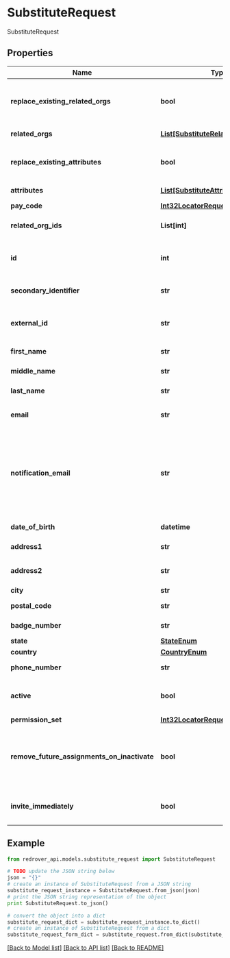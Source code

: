 # SubstituteRequest

SubstituteRequest

## Properties
Name | Type | Description | Notes
------------ | ------------- | ------------- | -------------
**replace_existing_related_orgs** | **bool** | If related Organizations are to be replaced. (Default is true) | [optional] 
**related_orgs** | [**List[SubstituteRelatedOrgRequest]**](SubstituteRelatedOrgRequest.md) | Related Organizations | [optional] 
**replace_existing_attributes** | **bool** | If related Attributes are to be replaced. (Default is true) | [optional] 
**attributes** | [**List[SubstituteAttributeRequest]**](SubstituteAttributeRequest.md) | Related Attributes | [optional] 
**pay_code** | [**Int32LocatorRequest**](Int32LocatorRequest.md) |  | [optional] 
**related_org_ids** | **List[int]** | Related Organization Ids | [optional] 
**id** | **int** | The Red Rover internal Id of OrgUser (numeric) | [optional] 
**secondary_identifier** | **str** | The secondary identifier for the User | [optional] 
**external_id** | **str** | The external Id of OrgUser (alpha-numeric) | [optional] 
**first_name** | **str** | The User&#39;s first name | [optional] 
**middle_name** | **str** | The User&#39;s middle name | [optional] 
**last_name** | **str** | The User&#39;s last name | [optional] 
**email** | **str** | The User&#39;s email (authentication) | [optional] 
**notification_email** | **str** | The User&#39;s email that will receive notifications. For SSO districts only. If empty, the Email field will be used. Field is optional | [optional] 
**date_of_birth** | **datetime** | The User&#39;s date of birth | [optional] 
**address1** | **str** | The User&#39;s address | [optional] 
**address2** | **str** | The User&#39;s address (continued) | [optional] 
**city** | **str** | The User&#39;s city | [optional] 
**postal_code** | **str** | The User&#39;s postal code | [optional] 
**badge_number** | **str** | The User&#39;s badge number | [optional] 
**state** | [**StateEnum**](StateEnum.md) |  | [optional] 
**country** | [**CountryEnum**](CountryEnum.md) |  | [optional] 
**phone_number** | **str** | The User&#39;s phone number | [optional] 
**active** | **bool** | If the user is active. (Default is true for Create) | [optional] 
**permission_set** | [**Int32LocatorRequest**](Int32LocatorRequest.md) |  | [optional] 
**remove_future_assignments_on_inactivate** | **bool** | If all assignments are to be removed if the user is inactivated at any time | [optional] 
**invite_immediately** | **bool** | If the user is to receive an invitation email right away | [optional] 

## Example

```python
from redrover_api.models.substitute_request import SubstituteRequest

# TODO update the JSON string below
json = "{}"
# create an instance of SubstituteRequest from a JSON string
substitute_request_instance = SubstituteRequest.from_json(json)
# print the JSON string representation of the object
print SubstituteRequest.to_json()

# convert the object into a dict
substitute_request_dict = substitute_request_instance.to_dict()
# create an instance of SubstituteRequest from a dict
substitute_request_form_dict = substitute_request.from_dict(substitute_request_dict)
```
[[Back to Model list]](../README.md#documentation-for-models) [[Back to API list]](../README.md#documentation-for-api-endpoints) [[Back to README]](../README.md)


